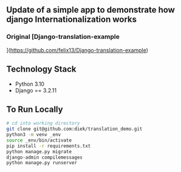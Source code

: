 ## Update of a simple app to demonstrate how django Internationalization works 
### Original [Django-translation-example
](https://github.com/felix13/Django-translation-example)


## Technology Stack

- Python  3.10
- Django == 3.2.11




## To Run Locally 

```bash
# cd into working directory  
git clone git@github.com:diek/translation_demo.git   
python3 -m venv _env  
source _env/bin/activate
pip install -r requirements.txt  
python manage.py migrate  
django-admin compilemessages  
python manage.py runserver  
```
